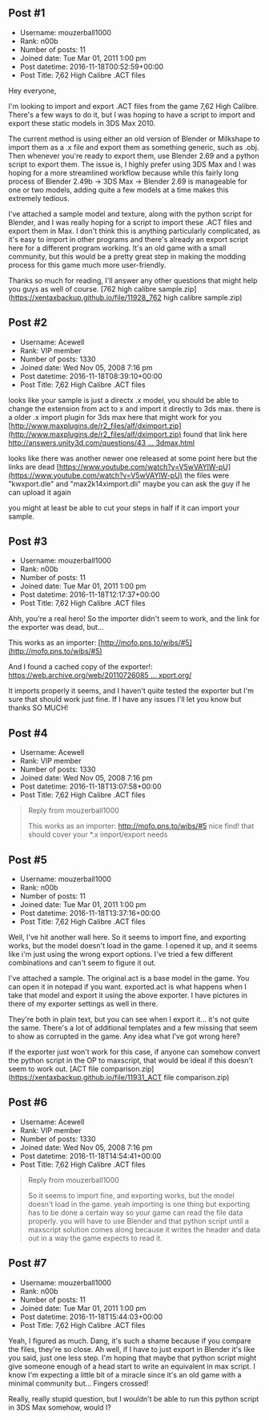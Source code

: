 ## Post #1
- Username: mouzerball1000
- Rank: n00b
- Number of posts: 11
- Joined date: Tue Mar 01, 2011 1:00 pm
- Post datetime: 2016-11-18T00:52:59+00:00
- Post Title: 7,62 High Calibre .ACT files

Hey everyone,

I'm looking to import and export .ACT files from the game 7,62 High Calibre. There's a few ways to do it, but I was hoping to have a script to import and export these static models in 3DS Max 2010.

The current method is using either an old version of Blender or Milkshape to import them as a .x file and export them as something generic, such as .obj. Then whenever you're ready to export them, use Blender 2.69 and a python script to export them. 
The issue is, I highly prefer using 3DS Max and I was hoping for a more streamlined workflow because while this fairly long process of Blender 2.49b -> 3DS Max -> Blender 2.69 is manageable for one or two models, adding quite a few models at a time makes this extremely tedious.

I've attached a sample model and texture, along with the python script for Blender, and I was really hoping for a script to import these .ACT files and export them in Max. I don't think this is anything particularly complicated, as it's easy to import in other programs and there's already an export script here for a different program working. It's an old game with a small community, but this would be a pretty great step in making the modding process for this game much more user-friendly.

Thanks so much for reading, I'll answer any other questions that might help you guys as well of course.
[762 high calibre sample.zip](https://xentaxbackup.github.io/file/11928_762 high calibre sample.zip)
## Post #2
- Username: Acewell
- Rank: VIP member
- Number of posts: 1330
- Joined date: Wed Nov 05, 2008 7:16 pm
- Post datetime: 2016-11-18T08:39:10+00:00
- Post Title: 7,62 High Calibre .ACT files

looks like your sample is just a directx .x model, you should be able to change the extension from act to x
and import it directly to 3ds max. there is a older .x import plugin for 3ds max here that might work for you
[http://www.maxplugins.de/r2_files/alf/dximport.zip](http://www.maxplugins.de/r2_files/alf/dximport.zip)
found that link here
[http://answers.unity3d.com/questions/43 ... 3dmax.html](http://answers.unity3d.com/questions/43444/how-to-import-x-file-in-3dmax.html)

looks like there was another newer one released at some point here but the links are dead
[https://www.youtube.com/watch?v=V5wVAYlW-pU](https://www.youtube.com/watch?v=V5wVAYlW-pU)
the files were "kwxport.dle" and "max2k14ximport.dli"
maybe you can ask the guy if he can upload it again

you might at least be able to cut your steps in half if it can import your sample.
## Post #3
- Username: mouzerball1000
- Rank: n00b
- Number of posts: 11
- Joined date: Tue Mar 01, 2011 1:00 pm
- Post datetime: 2016-11-18T12:17:37+00:00
- Post Title: 7,62 High Calibre .ACT files

Ahh, you're a real hero! So the importer didn't seem to work, and the link for the exporter was dead, but...

This works as an importer: [http://mofo.pns.to/wibs/#5](http://mofo.pns.to/wibs/#5)

And I found a cached copy of the exporter!: [https://web.archive.org/web/20110726085 ... xport.org/](https://web.archive.org/web/20110726085410/http://kwxport.org/)

It imports properly it seems, and I haven't quite tested the exporter but I'm sure that should work just fine. If I have any issues I'll let you know but thanks SO MUCH!
## Post #4
- Username: Acewell
- Rank: VIP member
- Number of posts: 1330
- Joined date: Wed Nov 05, 2008 7:16 pm
- Post datetime: 2016-11-18T13:07:58+00:00
- Post Title: 7,62 High Calibre .ACT files

> Reply from mouzerball1000
>
> This works as an importer: http://mofo.pns.to/wibs/#5
nice find! that should cover your *.x import/export needs
## Post #5
- Username: mouzerball1000
- Rank: n00b
- Number of posts: 11
- Joined date: Tue Mar 01, 2011 1:00 pm
- Post datetime: 2016-11-18T13:37:16+00:00
- Post Title: 7,62 High Calibre .ACT files

Well, I've hit another wall here. So it seems to import fine, and exporting works, but the model doesn't load in the game. I opened it up, and it seems like i'm just using the wrong export options. I've tried a few different combinations and can't seem to figure it out. 

I've attached a sample. The original.act is a base model in the game. You can open it in notepad if you want.
exported.act is what happens when I take that model and export it using the above exporter. I have pictures in there of my exporter settings as well in there.

They're both in plain text, but you can see when I export it... it's not quite the same. There's a lot of additional templates and a few missing that seem to show as corrupted in the game. Any idea what I've got wrong here?

If the exporter just won't work for this case, if anyone can somehow convert the python script in the OP to maxscript, that would be ideal if this doesn't seem to work out.
[ACT file comparison.zip](https://xentaxbackup.github.io/file/11931_ACT file comparison.zip)
## Post #6
- Username: Acewell
- Rank: VIP member
- Number of posts: 1330
- Joined date: Wed Nov 05, 2008 7:16 pm
- Post datetime: 2016-11-18T14:54:41+00:00
- Post Title: 7,62 High Calibre .ACT files

> Reply from mouzerball1000
>
> So it seems to import fine, and exporting works, but the model doesn't load in the game.
yeah importing is one thing but exporting has to be done a certain
way so your game can read the file data properly.
you will have to use Blender and that python script until a maxscript
solution comes along because it writes the header and data out in a way
the game expects to read it.
## Post #7
- Username: mouzerball1000
- Rank: n00b
- Number of posts: 11
- Joined date: Tue Mar 01, 2011 1:00 pm
- Post datetime: 2016-11-18T15:44:03+00:00
- Post Title: 7,62 High Calibre .ACT files

Yeah, I figured as much. Dang, it's such a shame because if you compare the files, they're so close. Ah well, if I have to just export in Blender it's like you said, just one less step. I'm hoping that maybe that python script might give someone enough of a head start to write an equivalent in max script. I know I'm expecting a little bit of a miracle since it's an old game with a minimal community but... Fingers crossed!

Really, really stupid question, but I wouldn't be able to run this python script in 3DS Max somehow, would I?

